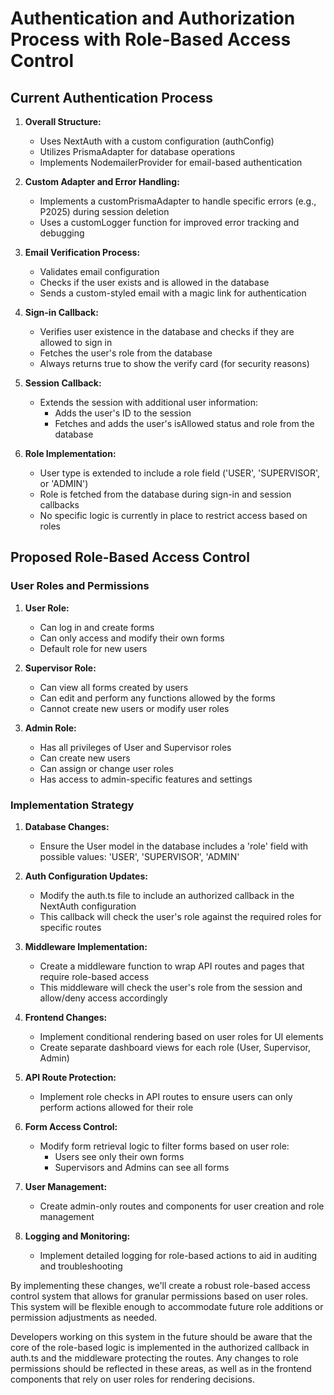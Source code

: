 # Authentication and Authorization Process with Role-Based Access Control

## Current Authentication Process

1. **Overall Structure:**
   - Uses NextAuth with a custom configuration (authConfig)
   - Utilizes PrismaAdapter for database operations
   - Implements NodemailerProvider for email-based authentication

2. **Custom Adapter and Error Handling:**
   - Implements a customPrismaAdapter to handle specific errors (e.g., P2025) during session deletion
   - Uses a customLogger function for improved error tracking and debugging

3. **Email Verification Process:**
   - Validates email configuration
   - Checks if the user exists and is allowed in the database
   - Sends a custom-styled email with a magic link for authentication

4. **Sign-in Callback:**
   - Verifies user existence in the database and checks if they are allowed to sign in
   - Fetches the user's role from the database
   - Always returns true to show the verify card (for security reasons)

5. **Session Callback:**
   - Extends the session with additional user information:
     - Adds the user's ID to the session
     - Fetches and adds the user's isAllowed status and role from the database

6. **Role Implementation:**
   - User type is extended to include a role field ('USER', 'SUPERVISOR', or 'ADMIN')
   - Role is fetched from the database during sign-in and session callbacks
   - No specific logic is currently in place to restrict access based on roles

## Proposed Role-Based Access Control

### User Roles and Permissions

1. **User Role:**
   - Can log in and create forms
   - Can only access and modify their own forms
   - Default role for new users

2. **Supervisor Role:**
   - Can view all forms created by users
   - Can edit and perform any functions allowed by the forms
   - Cannot create new users or modify user roles

3. **Admin Role:**
   - Has all privileges of User and Supervisor roles
   - Can create new users
   - Can assign or change user roles
   - Has access to admin-specific features and settings

### Implementation Strategy

1. **Database Changes:**
   - Ensure the User model in the database includes a 'role' field with possible values: 'USER', 'SUPERVISOR', 'ADMIN'

2. **Auth Configuration Updates:**
   - Modify the auth.ts file to include an authorized callback in the NextAuth configuration
   - This callback will check the user's role against the required roles for specific routes

3. **Middleware Implementation:**
   - Create a middleware function to wrap API routes and pages that require role-based access
   - This middleware will check the user's role from the session and allow/deny access accordingly

4. **Frontend Changes:**
   - Implement conditional rendering based on user roles for UI elements
   - Create separate dashboard views for each role (User, Supervisor, Admin)

5. **API Route Protection:**
   - Implement role checks in API routes to ensure users can only perform actions allowed for their role

6. **Form Access Control:**
   - Modify form retrieval logic to filter forms based on user role:
     - Users see only their own forms
     - Supervisors and Admins can see all forms

7. **User Management:**
   - Create admin-only routes and components for user creation and role management

8. **Logging and Monitoring:**
   - Implement detailed logging for role-based actions to aid in auditing and troubleshooting

By implementing these changes, we'll create a robust role-based access control system that allows for granular permissions based on user roles. This system will be flexible enough to accommodate future role additions or permission adjustments as needed.

Developers working on this system in the future should be aware that the core of the role-based logic is implemented in the authorized callback in auth.ts and the middleware protecting the routes. Any changes to role permissions should be reflected in these areas, as well as in the frontend components that rely on user roles for rendering decisions.
